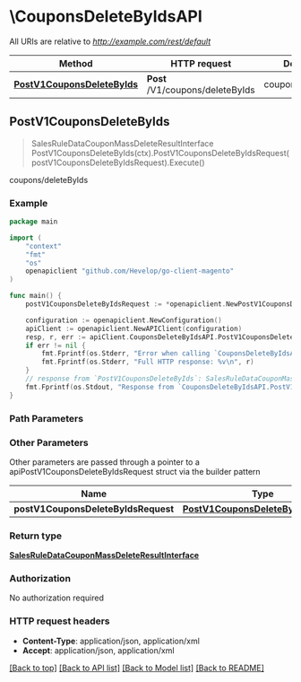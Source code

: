 # \CouponsDeleteByIdsAPI

All URIs are relative to *http://example.com/rest/default*

Method | HTTP request | Description
------------- | ------------- | -------------
[**PostV1CouponsDeleteByIds**](CouponsDeleteByIdsAPI.md#PostV1CouponsDeleteByIds) | **Post** /V1/coupons/deleteByIds | coupons/deleteByIds



## PostV1CouponsDeleteByIds

> SalesRuleDataCouponMassDeleteResultInterface PostV1CouponsDeleteByIds(ctx).PostV1CouponsDeleteByIdsRequest(postV1CouponsDeleteByIdsRequest).Execute()

coupons/deleteByIds



### Example

```go
package main

import (
	"context"
	"fmt"
	"os"
	openapiclient "github.com/Hevelop/go-client-magento"
)

func main() {
	postV1CouponsDeleteByIdsRequest := *openapiclient.NewPostV1CouponsDeleteByIdsRequest([]int32{int32(123)}) // PostV1CouponsDeleteByIdsRequest |  (optional)

	configuration := openapiclient.NewConfiguration()
	apiClient := openapiclient.NewAPIClient(configuration)
	resp, r, err := apiClient.CouponsDeleteByIdsAPI.PostV1CouponsDeleteByIds(context.Background()).PostV1CouponsDeleteByIdsRequest(postV1CouponsDeleteByIdsRequest).Execute()
	if err != nil {
		fmt.Fprintf(os.Stderr, "Error when calling `CouponsDeleteByIdsAPI.PostV1CouponsDeleteByIds``: %v\n", err)
		fmt.Fprintf(os.Stderr, "Full HTTP response: %v\n", r)
	}
	// response from `PostV1CouponsDeleteByIds`: SalesRuleDataCouponMassDeleteResultInterface
	fmt.Fprintf(os.Stdout, "Response from `CouponsDeleteByIdsAPI.PostV1CouponsDeleteByIds`: %v\n", resp)
}
```

### Path Parameters



### Other Parameters

Other parameters are passed through a pointer to a apiPostV1CouponsDeleteByIdsRequest struct via the builder pattern


Name | Type | Description  | Notes
------------- | ------------- | ------------- | -------------
 **postV1CouponsDeleteByIdsRequest** | [**PostV1CouponsDeleteByIdsRequest**](PostV1CouponsDeleteByIdsRequest.md) |  | 

### Return type

[**SalesRuleDataCouponMassDeleteResultInterface**](SalesRuleDataCouponMassDeleteResultInterface.md)

### Authorization

No authorization required

### HTTP request headers

- **Content-Type**: application/json, application/xml
- **Accept**: application/json, application/xml

[[Back to top]](#) [[Back to API list]](../README.md#documentation-for-api-endpoints)
[[Back to Model list]](../README.md#documentation-for-models)
[[Back to README]](../README.md)

